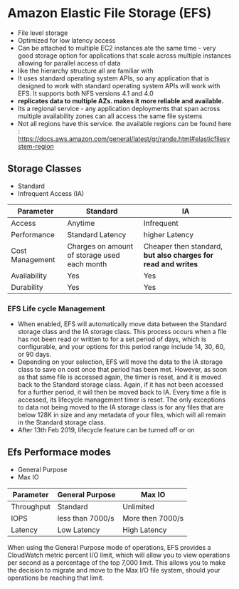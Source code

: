 # Amazon Elastic File Storage (EFS)

* File level storage
* Optimized for low latency access
* Can be attached to multiple EC2 instances ate the same time - very good storage option for applications that scale across multiple instances allowing for parallel access of data
* like the hierarchy structure all are familiar with
* It uses standard operating system APIs, so any application that is designed to work with standard operating system APIs will work with EFS. It supports both NFS versions 4.1 and 4.0
* **replicates data to multiple AZs. makes it more reliable and available.**
* Its a regional service - any application deployments that span across multiple availability zones can all access the same file systems
* Not all regions have this service. the available regions can be found here : https://docs.aws.amazon.com/general/latest/gr/rande.html#elasticfilesystem-region


## Storage Classes

* Standard
* Infrequent Access (IA)

| Parameter | Standard | IA   |
|-----------|----------|------|
|   Access  | Anytime  | Infrequent|
|Performance| Standard Latency | higher Latency|
| Cost Management   | Charges on amount of storage used each month | Cheaper then standard, **but also charges for read and writes** |
| Availability | Yes | Yes |
| Durability | Yes | Yes |

### EFS Life cycle Management
* When enabled, EFS will automatically move data between the Standard storage class and the IA storage class. This process occurs when a file has not been read or written to for a set period of days, which is configurable, and your options for this period range include 14, 30, 60, or 90 days.
* Depending on your selection, EFS will move the data to the IA storage class to save on cost once that period has been met. However, as soon as that same file is accessed again, the timer is reset, and it is moved back to the Standard storage class. Again, if it has not been accessed for a further period, it will then be moved back to IA. Every time a file is accessed, its lifecycle management timer is reset. The only exceptions to data not being moved to the IA storage class is for any files that are below 128K in size and any metadata of your files, which will all remain in the Standard storage class. 
* After 13th Feb 2019, lifecycle feature can be turned off or on 
    
## Efs Performace modes

* General Purpose
* Max IO

| Parameter | General Purpose | Max IO   |
|-----------|----------|------|
|   Throughput  | Standard  | Unlimited|
|   IOPS  | less than 7000/s  | More then 7000/s|
|   Latency  | Low Latency  | High Latency|
When using the General Purpose mode of operations, EFS provides a CloudWatch metric percent I/O limit, which will allow you to view operations per second as a percentage of the top 7,000 limit. This allows you to make the decision to migrate and move to the Max I/O file system, should your operations be reaching that limit. 
